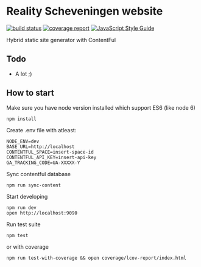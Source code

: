 # Reality Scheveningen website

[![build status](https://gitlab.com/reality-scheveningen/realityscheveningen.nl/badges/master/build.svg)](https://gitlab.com/reality-scheveningen/realityscheveningen.nl/commits/master)
[![coverage report](https://gitlab.com/reality-scheveningen/realityscheveningen.nl/badges/master/coverage.svg)](https://gitlab.com/reality-scheveningen/realityscheveningen.nl/commits/master)
[![JavaScript Style Guide](https://img.shields.io/badge/code%20style-standard-brightgreen.svg)](http://standardjs.com/)

Hybrid static site generator with ContentFul

## Todo

* A lot ;)

## How to start

Make sure you have node version installed which support ES6 (like node 6)

```
npm install
```

Create .env file with atleast:

```
NODE_ENV=dev
BASE_URL=http://localhost
CONTENTFUL_SPACE=insert-space-id
CONTENTFUL_API_KEY=insert-api-key
GA_TRACKING_CODE=UA-XXXXX-Y
```

Sync contentful database

```
npm run sync-content
```

Start developing

```
npm run dev
open http://localhost:9090
```

Run test suite

```
npm test
```

or with coverage

```
npm run test-with-coverage && open coverage/lcov-report/index.html
```
